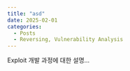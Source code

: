 ```yaml
---
title: "asd"
date: 2025-02-01
categories:
  - Posts
  - Reversing, Vulnerability Analysis
---
```

Exploit 개발 과정에 대한 설명...
